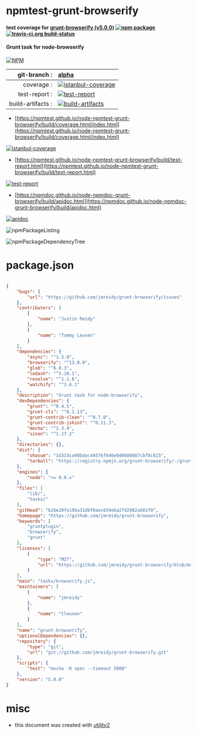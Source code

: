 # npmtest-grunt-browserify

#### test coverage for  [grunt-browserify (v5.0.0)](https://github.com/jmreidy/grunt-browserify)  [![npm package](https://img.shields.io/npm/v/npmtest-grunt-browserify.svg?style=flat-square)](https://www.npmjs.org/package/npmtest-grunt-browserify) [![travis-ci.org build-status](https://api.travis-ci.org/npmtest/node-npmtest-grunt-browserify.svg)](https://travis-ci.org/npmtest/node-npmtest-grunt-browserify)

#### Grunt task for node-browserify

[![NPM](https://nodei.co/npm/grunt-browserify.png?downloads=true&downloadRank=true&stars=true)](https://www.npmjs.com/package/grunt-browserify)

| git-branch : | [alpha](https://github.com/npmtest/node-npmtest-grunt-browserify/tree/alpha)|
|--:|:--|
| coverage : | [![istanbul-coverage](https://npmtest.github.io/node-npmtest-grunt-browserify/build/coverage.badge.svg)](https://npmtest.github.io/node-npmtest-grunt-browserify/build/coverage.html/index.html)|
| test-report : | [![test-report](https://npmtest.github.io/node-npmtest-grunt-browserify/build/test-report.badge.svg)](https://npmtest.github.io/node-npmtest-grunt-browserify/build/test-report.html)|
| build-artifacts : | [![build-artifacts](https://npmtest.github.io/node-npmtest-grunt-browserify/glyphicons_144_folder_open.png)](https://github.com/npmtest/node-npmtest-grunt-browserify/tree/gh-pages/build)|

- [https://npmtest.github.io/node-npmtest-grunt-browserify/build/coverage.html/index.html](https://npmtest.github.io/node-npmtest-grunt-browserify/build/coverage.html/index.html)

[![istanbul-coverage](https://npmtest.github.io/node-npmtest-grunt-browserify/build/screenCapture.buildCi.browser.%252Ftmp%252Fbuild%252Fcoverage.lib.html.png)](https://npmtest.github.io/node-npmtest-grunt-browserify/build/coverage.html/index.html)

- [https://npmtest.github.io/node-npmtest-grunt-browserify/build/test-report.html](https://npmtest.github.io/node-npmtest-grunt-browserify/build/test-report.html)

[![test-report](https://npmtest.github.io/node-npmtest-grunt-browserify/build/screenCapture.buildCi.browser.%252Ftmp%252Fbuild%252Ftest-report.html.png)](https://npmtest.github.io/node-npmtest-grunt-browserify/build/test-report.html)

- [https://npmdoc.github.io/node-npmdoc-grunt-browserify/build/apidoc.html](https://npmdoc.github.io/node-npmdoc-grunt-browserify/build/apidoc.html)

[![apidoc](https://npmdoc.github.io/node-npmdoc-grunt-browserify/build/screenCapture.buildCi.browser.%252Ftmp%252Fbuild%252Fapidoc.html.png)](https://npmdoc.github.io/node-npmdoc-grunt-browserify/build/apidoc.html)

![npmPackageListing](https://npmtest.github.io/node-npmtest-grunt-browserify/build/screenCapture.npmPackageListing.svg)

![npmPackageDependencyTree](https://npmtest.github.io/node-npmtest-grunt-browserify/build/screenCapture.npmPackageDependencyTree.svg)



# package.json

```json

{
    "bugs": {
        "url": "https://github.com/jmreidy/grunt-browserify/issues"
    },
    "contributors": [
        {
            "name": "Justin Reidy"
        },
        {
            "name": "Tommy Leunen"
        }
    ],
    "dependencies": {
        "async": "^1.5.0",
        "browserify": "^13.0.0",
        "glob": "^6.0.3",
        "lodash": "^3.10.1",
        "resolve": "^1.1.6",
        "watchify": "^3.6.1"
    },
    "description": "Grunt task for node-browserify",
    "devDependencies": {
        "grunt": "^0.4.5",
        "grunt-cli": "^0.1.13",
        "grunt-contrib-clean": "^0.7.0",
        "grunt-contrib-jshint": "^0.11.3",
        "mocha": "^2.3.4",
        "sinon": "^1.17.2"
    },
    "directories": {},
    "dist": {
        "shasum": "1d333ca98bdac44576f646e0d6680087cbf8c615",
        "tarball": "https://registry.npmjs.org/grunt-browserify/-/grunt-browserify-5.0.0.tgz"
    },
    "engines": {
        "node": ">= 0.8.x"
    },
    "files": [
        "lib/",
        "tasks/"
    ],
    "gitHead": "b26e20fe19ba31dbf0aec659eba2fd2982ab81f0",
    "homepage": "https://github.com/jmreidy/grunt-browserify",
    "keywords": [
        "gruntplugin",
        "browserify",
        "grunt"
    ],
    "licenses": [
        {
            "type": "MIT",
            "url": "https://github.com/jmreidy/grunt-browserify/blob/master/LICENSE-MIT"
        }
    ],
    "main": "tasks/browserify.js",
    "maintainers": [
        {
            "name": "jmreidy"
        },
        {
            "name": "tleunen"
        }
    ],
    "name": "grunt-browserify",
    "optionalDependencies": {},
    "repository": {
        "type": "git",
        "url": "git://github.com/jmreidy/grunt-browserify.git"
    },
    "scripts": {
        "test": "mocha -R spec --timeout 5000"
    },
    "version": "5.0.0"
}
```



# misc
- this document was created with [utility2](https://github.com/kaizhu256/node-utility2)
